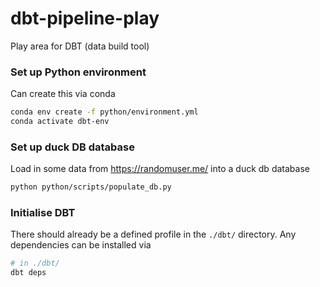 # dbt-pipeline-play
Play area for DBT (data build tool)

### Set up Python environment

Can create this via conda
```bash
conda env create -f python/environment.yml
conda activate dbt-env
```

### Set up duck DB database

Load in some data from https://randomuser.me/ into a duck db database
```bash
python python/scripts/populate_db.py
```

### Initialise DBT

There should already be a defined profile in the `./dbt/` directory. Any dependencies can be installed via
```bash
# in ./dbt/
dbt deps
```